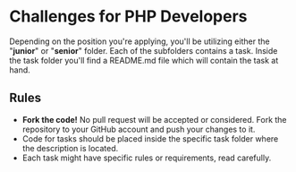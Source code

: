 Challenges for PHP Developers
==============

Depending on the position you're applying, you'll be utilizing either the "**junior**" or "**senior**" folder. Each of the subfolders contains a task. Inside the task folder you'll find a README.md file which will contain the task at hand.

## Rules

 - **Fork the code!** No pull request will be accepted or considered. Fork the repository to your GitHub account and push your changes to it.
 - Code for tasks should be placed inside the specific task folder where the description is located.
 - Each task might have specific rules or requirements, read carefully.